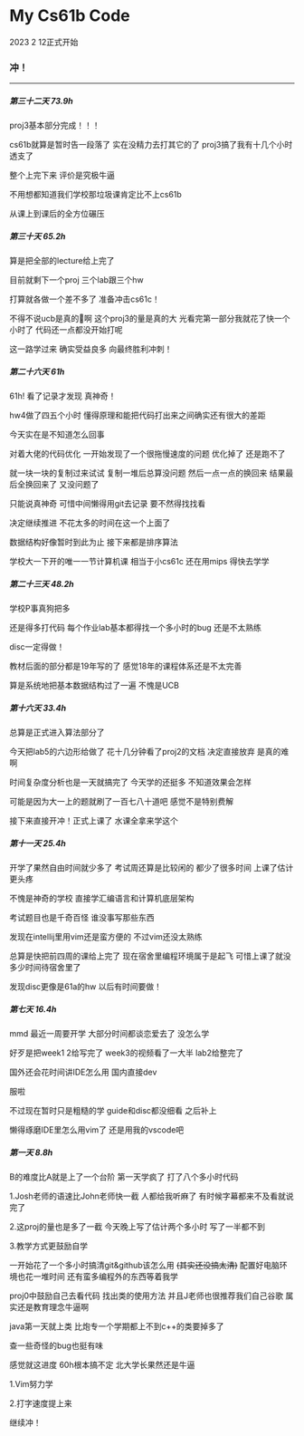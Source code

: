 
# My Cs61b Code

2023 2 12正式开始

### 冲！

*****

##### 第三十二天 73.9h

 proj3基本部分完成！！！
 
 cs61b就算是暂时告一段落了 实在没精力去打其它的了 proj3搞了我有十几个小时 透支了
 
 整个上完下来 评价是究极牛逼
 
 不用想都知道我们学校那垃圾课肯定比不上cs61b
 
 从课上到课后的全方位碾压



##### 第三十天 65.2h

算是把全部的lecture给上完了

目前就剩下一个proj 三个lab跟三个hw

打算就各做一个差不多了 准备冲击cs61c！

不得不说ucb是真的🐂啊 这个proj3的量是真的大 光看完第一部分我就花了快一个小时了 代码还一点都没开始打呢

这一路学过来 确实受益良多 向最终胜利冲刺！



##### 第二十六天 61h

61h! 看了记录才发现 真神奇！

hw4做了四五个小时 懂得原理和能把代码打出来之间确实还有很大的差距

今天实在是不知道怎么回事

对着大佬的代码优化 一开始发现了一个很拖慢速度的问题 优化掉了 还是跑不了

就一块一块的复制过来试试 复制一堆后总算没问题 然后一点一点的换回来 结果最后全换回来了 又没问题了

只能说真神奇 可惜中间懒得用git去记录 要不然得找找看

决定继续推进 不花太多的时间在这一个上面了

数据结构好像暂时到此为止 接下来都是排序算法

学校大一下开的唯一一节计算机课 相当于小cs61c 还在用mips 得快去学学



##### 第二十三天 48.2h

学校P事真狗把多

还是得多打代码 每个作业lab基本都得找一个多小时的bug 还是不太熟练

disc一定得做！

教材后面的部分都是19年写的了 感觉18年的课程体系还是不太完善

算是系统地把基本数据结构过了一遍 不愧是UCB



##### 第十六天 33.4h

总算是正式进入算法部分了 

今天把lab5的六边形给做了 花十几分钟看了proj2的文档 决定直接放弃 是真的难啊

时间复杂度分析也是一天就搞完了 今天学的还挺多 不知道效果会怎样

可能是因为大一上的题就刷了一百七八十道吧 感觉不是特别费解

接下来直接开冲！正式上课了 水课全拿来学这个


##### 第十一天 25.4h

开学了果然自由时间就少多了 考试周还算是比较闲的 都少了很多时间 上课了估计更头疼

不愧是神奇的学校 直接学汇编语言和计算机底层架构

考试题目也是千奇百怪 谁没事写那些东西

发现在intellij里用vim还是蛮方便的 不过vim还没太熟练

总算是快把前四周的课给上完了 现在宿舍里编程环境属于是起飞 可惜上课了就没多少时间待宿舍里了

发现disc更像是61a的hw 以后有时间要做！



##### 第七天 16.4h

mmd 最近一周要开学 大部分时间都谈恋爱去了 没怎么学

好歹是把week1 2给写完了 week3的视频看了一大半 lab2给整完了

国外还会花时间讲IDE怎么用 国内直接dev

服啦

不过现在暂时只是粗糙的学 guide和disc都没细看 之后补上

懒得琢磨IDE里怎么用vim了 还是用我的vscode吧 


##### 第一天 8.8h

B的难度比A就是上了一个台阶 第一天学疯了 打了八个多小时代码

1.Josh老师的语速比John老师快一截 人都给我听麻了 有时候字幕都来不及看就说完了

2.这proj的量也是多了一截 今天晚上写了估计两个多小时 写了一半都不到

3.教学方式更鼓励自学

一开始花了一个多小时搞清git&github该怎么用 ~~(其实还没搞太清)~~ 配置好电脑环境也花一堆时间 还有蛮多编程外的东西等着我学

proj0中鼓励自己去看代码 找出类的使用方法 并且J老师也很推荐我们自己谷歌 属实还是教育理念牛逼啊

java第一天就上类 比炮专一个学期都上不到c++的类要掉多了

查一些奇怪的bug也挺有味

感觉就这进度 60h根本搞不定 北大学长果然还是牛逼

1.Vim努力学

2.打字速度提上来

继续冲！

